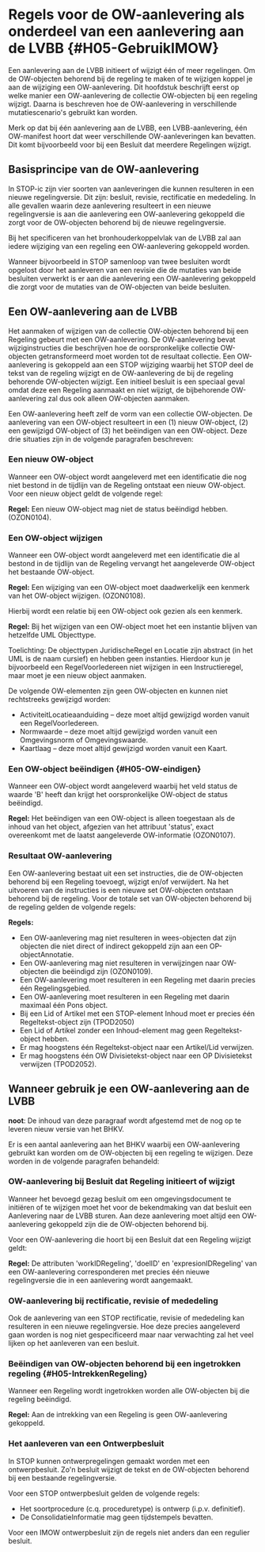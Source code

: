 # Regels voor de OW-aanlevering als onderdeel van een aanlevering aan de LVBB {#H05-GebruikIMOW}

Een aanlevering aan de LVBB initieert of wijzigt één of meer
regelingen. Om de OW-objecten behorend bij de regeling te maken of te wijzigen
koppel je aan de wijziging een OW-aanlevering. Dit hoofdstuk beschrijft
eerst op welke manier een OW-aanlevering de collectie OW-objecten bij een
regeling wijzigt. Daarna is beschreven hoe de OW-aanlevering in verschillende
mutatiescenario's gebruikt kan worden.

Merk op dat bij één aanlevering aan de LVBB, een LVBB-aanlevering, één
OW-manifest hoort dat weer verschillende OW-aanleveringen kan bevatten. Dit komt
bijvoorbeeld voor bij een Besluit dat meerdere Regelingen wijzigt.

## Basisprincipe van de OW-aanlevering

In STOP-ic zijn vier soorten van aanleveringen die kunnen resulteren in een nieuwe
regelingversie. Dit zijn: besluit, revisie, rectificatie en mededeling. In
alle gevallen waarin deze aanlevering resulteert in een nieuwe regelingversie is
aan die aanlevering een OW-aanlevering gekoppeld die zorgt voor de OW-objecten
behorend bij de nieuwe regelingversie.

Bij het specificeren van het bronhouderkoppelvlak van de LVBB zal aan iedere
wijziging van een regeling een OW-aanlevering gekoppeld worden.

Wanneer bijvoorbeeld in STOP samenloop van twee besluiten wordt opgelost door het aanleveren
van een revisie die de mutaties van beide besluiten verwerkt is er aan die aanlevering
een OW-aanlevering gekoppeld die zorgt voor de mutaties van de OW-objecten van beide
besluiten.

## Een OW-aanlevering aan de LVBB

Het aanmaken of wijzigen van de collectie OW-objecten behorend bij een Regeling
gebeurt met een OW-aanlevering. De OW-aanlevering bevat wijziginstructies die beschrijven
hoe de oorspronkelijke collectie OW-objecten getransformeerd moet worden tot de
resultaat collectie. Een OW-aanlevering is gekoppeld aan een STOP wijziging waarbij
het STOP deel de tekst van de regeling wijzigt en de OW-aanlevering de bij de
regeling behorende OW-objecten wijzigt. Een initieel besluit is een speciaal geval
omdat deze een Regeling aanmaakt en niet wijzigt, de bijbehorende OW-aanlevering 
zal dus ook alleen OW-objecten aanmaken.

Een OW-aanlevering heeft zelf de vorm van een collectie OW-objecten. De
aanlevering van een OW-object resulteert in een (1) nieuw OW-object, (2) een
gewijzigd OW-object of (3) het beëindigen van een OW-object. Deze drie situaties
zijn in de volgende paragrafen beschreven:

### Een nieuw OW-object

Wanneer een OW-object wordt aangeleverd met een identificatie die nog niet
bestond in de tijdlijn van de Regeling ontstaat een nieuw OW-object. Voor een
nieuw object geldt de volgende regel:

**Regel:** Een nieuw OW-object mag niet de status beëindigd hebben. (OZON0104).

### Een OW-object wijzigen

Wanneer een OW-object wordt aangeleverd met een identificatie die al bestond in
de tijdlijn van de Regeling vervangt het aangeleverde OW-object het bestaande
OW-object.

**Regel:** Een wijziging van een OW-object moet daadwerkelijk een kenmerk van
het OW-object wijzigen. (OZON0108).

Hierbij wordt een relatie bij een OW-object ook gezien als een kenmerk.

**Regel:** Bij het wijzigen van een OW-object moet het een instantie blijven
van hetzelfde UML Objecttype.

Toelichting: De objecttypen JuridischeRegel en Locatie zijn abstract (in
het UML is de naam cursief) en hebben geen instanties. Hierdoor kun je
bijvoorbeeld een RegelVoorIedereen niet wijzigen in een Instructieregel, maar
moet je een nieuw object aanmaken.

De volgende OW-elementen zijn geen OW-objecten en kunnen niet rechtstreeks gewijzigd
worden:

- ActiviteitLocatieaanduiding – deze moet altijd gewijzigd worden vanuit een
  RegelVoorIedereen.
- Normwaarde – deze moet altijd gewijzigd worden vanuit een Omgevingsnorm of
  Omgevingswaarde.
- Kaartlaag – deze moet altijd gewijzigd worden vanuit een Kaart.

### Een OW-object beëindigen {#H05-OW-eindigen}

Wanneer een OW-object wordt aangeleverd waarbij het veld status de waarde 'B'
heeft dan krijgt het oorspronkelijke OW-object de status beëindigd.

**Regel:** Het beëindigen van een OW-object is alleen toegestaan als de inhoud van
het object, afgezien van het attribuut 'status', exact overeenkomt met de laatst
aangeleverde OW-informatie (OZON0107).

### Resultaat OW-aanlevering 

Een OW-aanlevering bestaat uit een set instructies, die de
OW-objecten behorend bij een Regeling toevoegt, wijzigt en/of verwijdert.
Na het uitvoeren van de instructies is een nieuwe set OW-objecten ontstaan
behorend bij de regeling. Voor de totale set van OW-objecten behorend bij
de regeling gelden de volgende regels:

**Regels:**

- Een OW-aanlevering mag niet resulteren in wees-objecten dat zijn
  objecten die niet direct of indirect gekoppeld zijn aan een OP-objectAnnotatie.
- Een OW-aanlevering mag niet resulteren in verwijzingen naar
  OW-objecten die beëindigd zijn (OZON0109).
- Een OW-aanlevering moet resulteren in een Regeling met daarin precies
  één Regelingsgebied.
- Een OW-aanlevering moet resulteren in een Regeling met daarin
  maximaal één Pons object.
- Bij een Lid of Artikel met een STOP-element Inhoud moet er precies één Regeltekst-object zijn (TPOD2050)
- Een Lid of Artikel zonder een Inhoud-element mag geen Regeltekst-object hebben.
- Er mag hoogstens één Regeltekst-object naar een Artikel/Lid verwijzen.
- Er mag hoogstens één OW Divisietekst-object naar een OP Divisietekst verwijzen (TPOD2052).

## Wanneer gebruik je een OW-aanlevering aan de LVBB

**noot**: De inhoud van deze paragraaf wordt afgestemd met de nog op te leveren
nieuw versie van het BHKV.

Er is een aantal aanlevering aan het BHKV waarbij een OW-aanlevering gebruikt kan worden
om de OW-objecten bij een regeling te wijzigen. Deze worden in de volgende
paragrafen behandeld:

### OW-aanlevering bij Besluit dat Regeling initieert of wijzigt

Wanneer het bevoegd gezag besluit om een omgevingsdocument te initiëren of te wijzigen
moet het voor de bekendmaking van dat besluit een Aanlevering naar de LVBB sturen. Aan deze
aanlevering moet altijd een OW-aanlevering gekoppeld zijn die de OW-objecten behorend
bij.

Voor een OW-aanlevering die hoort bij een Besluit dat een Regeling wijzigt
geldt:

**Regel:** De attributen 'workIDRegeling', 'doelID' en 'expresionIDRegeling' van een
OW-aanlevering corresponderen met precies één nieuwe regelingversie die in een aanlevering
wordt aangemaakt.

### OW-aanlevering bij rectificatie, revisie of mededeling

Ook de aanlevering van een STOP rectificatie, revisie of mededeling kan resulteren
in een nieuwe regelingversie. Hoe deze precies aangeleverd gaan worden is nog niet
gespecificeerd maar naar verwachting zal het veel lijken op het aanleveren van een
besluit.

### Beëindigen van OW-objecten behorend bij een ingetrokken regeling {#H05-IntrekkenRegeling}

Wanneer een Regeling wordt ingetrokken worden alle OW-objecten bij die regeling
beëindigd.

**Regel:** Aan de intrekking van een Regeling is geen OW-aanlevering gekoppeld.

### Het aanleveren van een Ontwerpbesluit

In STOP kunnen ontwerpregelingen gemaakt worden met een
ontwerpbesluit. Zo'n besluit wijzigt de tekst en de OW-objecten behorend bij een
bestaande regelingversie.

Voor een STOP ontwerpbesluit gelden de volgende regels:

- Het soortprocedure (c.q. proceduretype) is ontwerp (i.p.v. definitief).
- De ConsolidatieInformatie mag geen tijdstempels bevatten.

Voor een IMOW ontwerpbesluit zijn de regels niet anders dan een regulier besluit.
